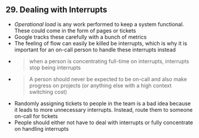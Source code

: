 ## 29. Dealing with Interrupts

- *Operational load* is any work performed to keep a system functional. These could come in the form of pages or tickets
- Google tracks these carefully with a bunch of metrics
- The feeling of flow can easily be killed be interrupts, which is why it is important for an on-call person to handle these interrupts instead
- > when a person is concentrating full-time on interrupts, interrupts stop being interrupts
- > A person should never be expected to be on-call and also make progress on projects (or anything else with a high context switching cost)
- Randomly assigning tickets to people in the team is a bad idea because it leads to more unnecessary interrupts. Instead, route them to someone on-call for tickets
- People should either not have to deal with interrupts or fully concentrate on handling interrupts
